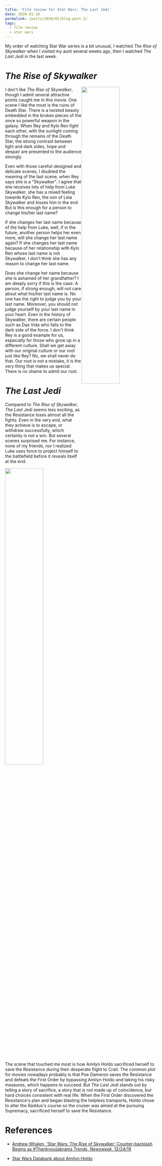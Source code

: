 ```yaml
---
title: 'Film review for Star Wars: The Last Jedi'
date: 2020-01-16
permalink: /posts/2020/01/blog-post-2/
tags:
  - film review
  - star wars
---
```


My order of watching Star War series is a bit unusual, I watched *The Rise of Skywalker* when I visited my aunt several weeks ago, then I watched *The Last Jedi* in the last week.

*The Rise of Skywalker*
======
<img style="float: right;" src='https://d.newsweek.com/en/full/1555911/rey-rise-skywalker-star-wars.webp?w=737&f=dbf255bf70d17f87b9f034df26ab6a8c' width="50%">

I don't like *The Rise of Skywalker*, though I admit several attractive points caught me in this movie. One scene I like the most is the ruins of Death Star. There is a twisted beauty embedded in the broken pieces of the once so powerful weapon in the galaxy. When Rey and Kylo Ren fight each other, with the sunlight coming through the remains of the Death Star, the strong contrast between light and dark sides, hope and despair are presented to the audience strongly. 

Even with those careful-designed and delicate scenes, I doubted the meaning of the last scene, when Rey says she is a "Skywalker". I agree that she receives lots of help from Luke Skywalker, she has a mixed feeling towards Kylo Ren, the son of Leia Skywalker and kisses him in the end. But is this enough for a person to change his/her last name? 

If she changes her last name because of the help from Luke, well, if in the future, another person helps her even more, will she change her last name again? If she changes her last name because of her relationship with Kylo Ren whose last name is not Skywalker, I don't think she has any reason to change her last name. 

Does she change her name because she is ashamed of her grandfather? I am deeply sorry if this is the case. A person, if strong enough, will not care about what his/her last name is. No one has the right to judge you by your last name. Moreover, you should not judge yourself by your last name in your heart. Even in the history of Skywalker, there are certain people such as Das Vida who falls to the dark side of the force. I don't think Rey is a good example for us, especially for those who grow up in a different culture. Shall we get away with our original culture or our root just like Rey? No, we shall never do that. Our root is not a mistake, it is the very thing that makes us special. There is no shame to admit our root.

*The Last Jedi*
======
Compared to *The Rise of Skywalker*, *The Last Jedi* seems less exciting, as the Resistance loses almost all the fights. Even in the very end, what they achieve is to escape, or withdraw successfully, which certainly is not a win. But several scenes surprised me. For instance, none of my friends, nor I realized Luke uses force to project himself to the battlefield before it reveals itself at the end.

<img style="float: right;" src='https://lumiere-a.akamaihd.net/v1/images/ep8-ff-006326_61bcaa03.jpeg?region=0%2C0%2C1280%2C720' width="50%">

The scene that touched me most is how Amilyn Holdo sacrificed herself to save the Resistance during their desperate flight to Crait. The common plot for movies nowadays probably is that Poe Dameron saves the Resistance and defeats the First Order by bypassing Amilyn Holdo and taking his risky measures, which happens to succeed. But *The Last Jedi* stands out by telling a story of sacrifice, a story that is not made up of coincidence, but hard choices consistent with real life. When the First Order discovered the Resistance's plan and began blasting the helpless transports, Holdo chose to alter the Raddus's course so the cruiser was aimed at the pursuing Supremacy, sacrificed herself to save the Resistance.


References
======
* [Andrew Whalen, 'Star Wars: The Rise of Skywalker' Counter-backlash Begins as #Thankyoujjabrams Trends, *Newsweek*, 12/24/19](https://www.newsweek.com/star-wars-rise-skywalker-backlash-thankyoujjabrams-trending-reactions-reviews-1479061)

* [Star Wars Databank about Amilyn Holdo](https://www.starwars.com/databank/amilyn-holdo)
